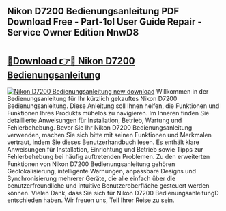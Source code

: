 ## Nikon D7200 Bedienungsanleitung PDF Download Free - Part-1ol User Guide Repair - Service Owner Edition NnwD8

# <h2><a href="http://df5o23b.blite.top/?on=Nikon+D7200+Bedienungsanleitung">🔗Download 👉🔴 Nikon D7200 Bedienungsanleitung</a></h2>

[![Nikon D7200 Bedienungsanleitung new download](https://i.imgur.com/lujVjoI.png)](http://df5o23b.blite.top/?on=Nikon+D7200+Bedienungsanleitung)
Willkommen in der Bedienungsanleitung für Ihr kürzlich gekauftes Nikon D7200 Bedienungsanleitung. Diese Anleitung soll Ihnen helfen, die Funktionen und Funktionen Ihres Produkts mühelos zu navigieren. Im Inneren finden Sie detaillierte Anweisungen für Installation, Betrieb, Wartung und Fehlerbehebung. Bevor Sie Ihr Nikon D7200 Bedienungsanleitung verwenden, machen Sie sich bitte mit seinen Funktionen und Merkmalen vertraut, indem Sie dieses Benutzerhandbuch lesen. Es enthält klare Anweisungen für Installation, Einrichtung und Betrieb sowie Tipps zur Fehlerbehebung bei häufig auftretenden Problemen. Zu den erweiterten Funktionen von Nikon D7200 Bedienungsanleitung gehören Geolokalisierung, intelligente Warnungen, anpassbare Designs und Synchronisierung mehrerer Geräte, die alle einfach über die benutzerfreundliche und intuitive Benutzeroberfläche gesteuert werden können. Vielen Dank, dass Sie sich für Nikon D7200 BedienungsanleitungD entschieden haben. Wir freuen uns, Teil Ihrer Reise zu sein.
